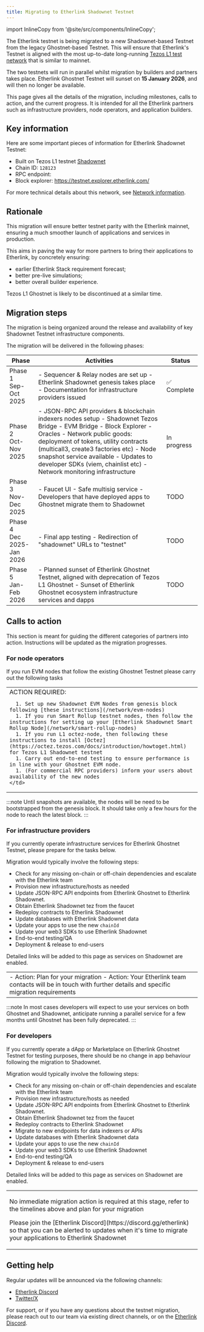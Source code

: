 ```yaml
---
title: Migrating to Etherlink Shadownet Testnet
---
```


import InlineCopy from '@site/src/components/InlineCopy';

The Etherlink testnet is being migrated to a new Shadownet-based Testnet from the legacy Ghostnet-based Testnet.
This will ensure that Etherlink's Testnet is aligned with the most up-to-date long-running [Tezos L1 test network](https://teztnets.com/) that is similar to mainnet.

The two testnets will run in parallel whilst migration by builders and partners takes place. Etherlink Ghostnet Testnet will sunset on **15 January 2026**, and will then no longer be available.

This page gives all the details of the migration, including milestones, calls to action, and the current progress.
It is intended for all the Etherlink partners such as infrastructure providers, node operators, and application builders.

## Key information

Here are some important pieces of information for Etherlink Shadownet Testnet:

- Built on Tezos L1 testnet [Shadownet](https://teztnets.com/shadownet-about)
- Chain ID: `128123`
- RPC endpoint: <InlineCopy code="https://node.braeburn.etherlink.com" />
- Block explorer: <a href="https://testnet.explorer.etherlink.com/">https://testnet.explorer.etherlink.com/</a>

For more technical details about this network, see [Network information](/get-started/network-information).

## Rationale

This migration will ensure better testnet parity with the Etherlink mainnet, ensuring a much smoother launch of applications and services in production.

This aims in paving the way for more partners to bring their applications to Etherlink, by concretely ensuring:

- earlier Etherlink Stack requirement forecast;
- better pre-live simulations;
- better overall builder experience.

Tezos L1 Ghostnet is likely to be discontinued at a similar time.

## Migration steps

The migration is being organized around the release and availability of key Shadownet Testnet infrastructure components. 

The migration will be delivered in the following phases:

<table class="customTableContainer">
  <thead>
    <tr>
      <th>Phase</th>
      <th>Activities</th>
      <th>Status</th>
    </tr>
  </thead>
  <tbody>
    <tr>
      <td>
        Phase 1<br />Sep-Oct 2025
      </td>
      <td>
        - Sequencer & Relay nodes are set up
        - Etherlink Shadownet genesis takes place
        - Documentation for infrastructure providers issued
      </td>
      <td>✅ Complete</td>
    </tr>
    <tr>
      <td>
        Phase 2<br />Oct-Nov 2025
      </td>
      <td>
        - JSON-RPC API providers & blockchain indexers nodes setup
        - Shadownet Tezos Bridge
        - EVM Bridge
        - Block Explorer
        - Oracles
        - Network public goods: deployment of tokens, utility contracts (multicall3, create3 factories etc)
        - Node snapshot service available
        - Updates to developer SDKs (viem, chainlist etc)
        - Network monitoring infrastructure
      </td>
      <td>In progress</td>
    </tr>
    <tr>
      <td>
        Phase 3<br />Nov-Dec 2025
      </td>
      <td>
        - Faucet UI
        - Safe multisig service
        - Developers that have deployed apps to Ghostnet migrate them to Shadownet
      </td>
      <td>TODO</td>
    </tr>
    <tr>
      <td>
        Phase 4<br />Dec 2025-Jan 2026
      </td>
      <td>
        - Final app testing
        - Redirection of "shadownet" URLs to "testnet"
      </td>
      <td>TODO</td>
    </tr>
    <tr>
      <td>
        Phase 5<br />Jan-Feb 2026
      </td>
      <td>
        - Planned sunset of Etherlink Ghostnet Testnet, aligned with deprecation of Tezos L1 Ghostnet
        - Sunset of Etherlink Ghostnet ecosystem infrastructure services and dapps
      </td>
      <td>TODO</td>
    </tr>    
  </tbody>
</table>

## Calls to action

This section is meant for guiding the different categories of partners into action. 
Instructions will be updated as the migration progresses.
 
### For node operators

If you run EVM nodes that follow the existing Ghostnet Testnet please carry out the following tasks

<table>
  <tr>
    <td>
      ACTION REQUIRED:

      1. Set up new Shadownet EVM Nodes from genesis block following [these instructions](/network/evm-nodes)
      1. If you run Smart Rollup testnet nodes, then follow the instructions for setting up your [Etherlink Shadownet Smart Rollup Node](/network/smart-rollup-nodes)
      1. If you run L1 octez-node, then following these instructions to install [Octez](https://octez.tezos.com/docs/introduction/howtoget.html) for Tezos L1 Shadownet testnet
      1. Carry out end-to-end testing to ensure performance is in line with your Ghostnet EVM node.
      1. (For commercial RPC providers) inform your users about availability of the new nodes
    </td>
  </tr>
</table>
:::note
Until snapshots are available, the nodes will be need to be bootstrapped from the genesis block. 
It should take only a few hours for the node to reach the latest block.
:::

### For infrastructure providers

If you currently operate infrastructure services for Etherlink Ghostnet Testnet, please prepare for the tasks below. 

Migration would typically involve the following steps:
- Check for any missing on-chain or off-chain dependencies and escalate with the Etherlink team
- Provision new infrastructure/hosts as needed
- Update JSON-RPC API endpoints from Etherlink Ghostnet to Etherlink Shadownet. 
- Obtain Etherlink Shadownet tez from the faucet
- Redeploy contracts to Etherlink Shadownet
- Update databases with Etherlink Shadownet data
- Update your apps to use the new `chainId`
- Update your web3 SDKs to use Etherlink Shadownet
- End-to-end testing/QA
- Deployment & release to end-users

Detailed links will be added to this page as services on Shadownet are enabled.
<table>
  <tr>
    <td>
      - Action: Plan for your migration
      - Action: Your Etherlink team contacts will be in touch with further details and specific migration requirements
    </td>
  </tr>
</table>
:::note
In most cases developers will expect to use your services on both Ghostnet and Shadownet, anticipate running a parallel service for a few months until Ghostnet has been fully deprecated.
:::

### For developers

If you currently operate a dApp or Marketplace on Etherlink Ghostnet Testnet for testing purposes, there should be no change in app behaviour following the migration to Shadownet.

Migration would typically involve the following steps:
- Check for any missing on-chain or off-chain dependencies and escalate with the Etherlink team
- Provision new infrastructure/hosts as needed
- Update JSON-RPC API endpoints from Etherlink Ghostnet to Etherlink Shadownet. 
- Obtain Etherlink Shadownet tez from the faucet
- Redeploy contracts to Etherlink Shadownet
- Migrate to new endpoints for data indexers or APIs
- Update databases with Etherlink Shadownet data
- Update your apps to use the new `chainId`
- Update your web3 SDKs to use Etherlink Shadownet
- End-to-end testing/QA
- Deployment & release to end-users

Detailed links will be added to this page as services on Shadownet are enabled.

<table>
  <tr>
    <td>
      <p>No immediate migration action is required at this stage, refer to the timelines above and plan for your migration</p>
      <p>Please join the [Etherlink Discord](https://discord.gg/etherlink) so that you can be alerted to updates when it's time to migrate your applications to Etherlink Shadownet</p>
    </td>
  </tr>
</table>

## Getting help

Regular updates will be announced via the following channels:
- [Etherlink Discord](https://discord.gg/etherlink)
- [Twitter/X](https://x.com/etherlink)

For support, or if you have any questions about the testnet migration, please reach out to our team via existing direct channels, or on the [Etherlink Discord](https://discord.gg/etherlink).